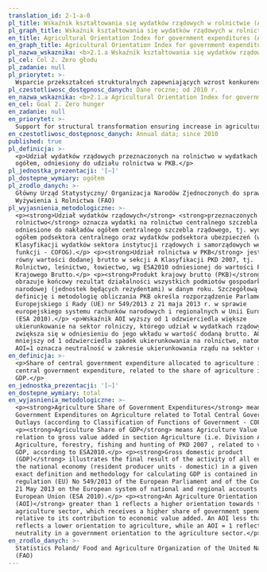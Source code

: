 ```yaml
---
translation_id: 2-1-a-0
pl_title: Wskaźnik kształtowania się wydatków rządowych w rolnictwie (AOI)
pl_graph_title: Wskaźnik kształtowania się wydatków rządowych w rolnictwie (AOI)
en_title: Agricultural Orientation Index for government expenditures (AOI)
en_graph_title: Agricultural Orientation Index for government expenditures (AOI)
pl_nazwa_wskaznika: <b>2.1.a Wskaźnik kształtowania się wydatków rządowych w rolnictwie (AOI)</b>
pl_cel: Cel 2. Zero głodu
pl_zadanie: null
pl_priorytet: >-
  Wsparcie przekształceń strukturalnych zapewniających wzrost konkurencyjności rolnictwa, w tym wzrost konkurencyjności gospodarstw rolnych i producentów rolno-spożywczych
pl_czestotliwosc_dostępnosc_danych: Dane roczne; od 2010 r.
en_nazwa_wskaznika: <b>2.1.a Agricultural Orientation Index for government expenditures (AOI)</b>
en_cel: Goal 2. Zero hunger
en_zadanie: null
en_priorytet: >-
  Support for structural transformation ensuring increase in agriculture competitiveness including increase in competitiveness of agricultural holdings and agri-food producers
en_czestotliwosc_dostępnosc_danych: Annual data; since 2010
published: true
pl_definicja: >-
  <p>Udział wydatków rządowych przeznaczonych na rolnictwo w wydatkach rządowych
  ogółem, odniesiony do udziału rolnictwa w PKB.</p>
pl_jednostka_prezentacji: '[–]'
pl_dostepne_wymiary: ogółem
pl_zrodlo_danych: >-
  Główny Urząd Statystyczny/ Organizacja Narodów Zjednoczonych do spraw
  Wyżywienia i Rolnictwa (FAO)
pl_wyjasnienia_metodologiczne: >-
  <p><strong>Udział wydatków rządowych</strong> <strong>przeznaczonych na
  rolnictwo</strong> oznacza wydatki na rolnictwo centralnego szczebla rządowego
  odniesione do nakładów ogółem centralnego szczebla rządowego, tj. wydatków
  ogółem podsektora centralnego oraz wydatków podsektora ubezpieczeń (wg
  Klasyfikacji wydatków sektora instytucji rządowych i samorządowych według
  funkcji - COFOG).</p> <p><strong>Udział rolnictwa w PKB</strong> jest
  równy wartości dodanej brutto w sekcji A Klasyfikacji PKD 2007, tj.
  Rolnictwo, leśnictwo, łowiectwo, wg ESA2010 odniesionej do wartości Produktu
  Krajowego Brutto.</p> <p><strong>Produkt krajowy brutto (PKB)</strong>
  obrazuje końcowy rezultat działalności wszystkich podmiotów gospodarki
  narodowej (jednostek będących rezydentami) w danym roku. Szczegółową
  definicję i metodologię obliczania PKB określa rozporządzenie Parlamentu
  Europejskiego i Rady (UE) nr 549/2013 z 21 maja 2013 r. w sprawie
  europejskiego systemu rachunków narodowych i regionalnych w Unii Europejskiej
  (ESA 2010).</p> <p>Wskaźnik AOI wyższy od 1 odzwierciedla większe
  ukierunkowanie na sektor rolniczy, którego udział w wydatkach rządowych
  zwiększa się w odniesieniu do jego wkładu w wartość dodaną brutto. AOI
  mniejszy od 1 odzwierciedla spadek ukierunkowania na rolnictwo, natomiast
  AOI=1 oznacza neutralność w zakresie ukierunkowania rządu na sektor rolny.</p>
en_definicja: >-
  <p>Share of central government expenditure allocated to agriculture in total
  central government expenditure, related to the share of agriculture in
  GDP.</p>
en_jednostka_prezentacji: '[–]'
en_dostepne_wymiary: total
en_wyjasnienia_metodologiczne: >-
  <p><strong>Agriculture Share of Government Expenditures</strong> means Central
  Government Expenditures on Agriculture related to Total Central Government
  Outlays (according to Classification of Functions of Government - COFOG).</p>
  <p><strong>Agriculture Share of GDP</strong> means Agriculture Value Added in
  relation to gross value added in section Agriculture (i.e. Division A -
  Agriculture, forestry, fishing and hunting of PKD 2007 , related to value of
  GDP, according to ESA2010.</p> <p><strong>Gross domestic product
  (GDP)</strong> illustrates the final result of the activity of all entities of
  the national economy (resident producer units - domestic) in a given year. The
  exact definition and methodology for calculating GDP is contained in the
  regulation (EU) No 549/2013 of the European Parliament and of the Council of
  21 May 2013 on the European system of national and regional accounts in the
  European Union (ESA 2010).</p> <p><strong>An Agriculture Orientation Index
  (AOI)</strong> greater than 1 reflects a higher orientation towards the
  agriculture sector, which receives a higher share of government spending
  relative to its contribution to economic value added. An AOI less than 1
  reflects a lower orientation to agriculture, while an AOI = 1 reflects
  neutrality in a government orientation to the agriculture sector.</p>
en_zrodlo_danych: >-
  Statistics Poland/ Food and Agriculture Organization of the United Nations
  (FAO)
---
```

